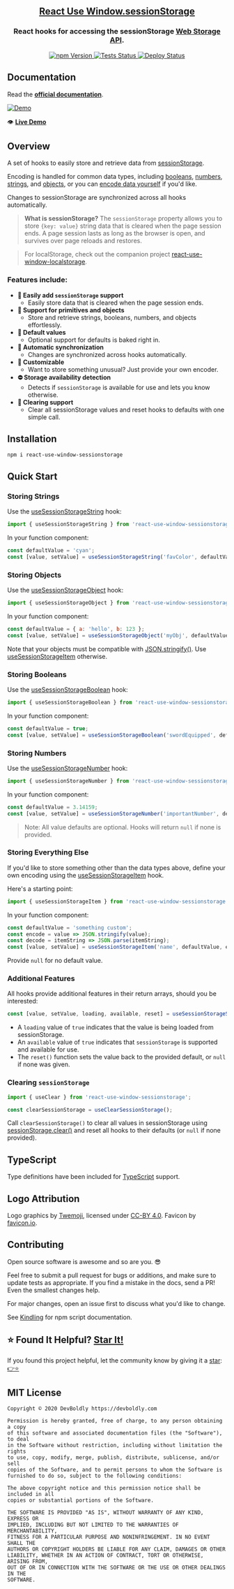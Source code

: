 <h2 align="center">
  <a href="https://github.com/devboldly/react-use-window-sessionstorage">React Use Window.sessionStorage</a>
</h2>
<h3 align="center">
  React hooks for accessing the sessionStorage <a href="https://developer.mozilla.org/en-US/docs/Web/API/Web_Storage_API">Web Storage API</a>.
</h3>
<p align="center">
  <a href="https://badge.fury.io/js/react-use-window-sessionstorage">
    <img src="https://badge.fury.io/js/react-use-window-sessionstorage.svg" alt="npm Version"/>
  </a>
  <a href="https://github.com/devboldly/react-use-window-sessionstorage/actions?query=workflow%3ATests">
    <img src="https://github.com/devboldly/react-use-window-sessionstorage/workflows/Tests/badge.svg" alt="Tests Status"/>
  </a>
  <a href="https://github.com/devboldly/react-use-window-sessionstorage/actions?query=workflow%3ADeploy">
    <img src="https://github.com/devboldly/react-use-window-sessionstorage/workflows/Deploy/badge.svg" alt="Deploy Status"/>
  </a>
</p>

## Documentation

Read the **[official documentation](https://devboldly.github.io/react-use-window-sessionstorage/)**.

[![Demo](./src/__docz__/images/demo.gif "Demo")](https://devboldly.github.io/react-use-window-sessionstorage/useSessionStorageString#example)

👁️ **[Live Demo](https://devboldly.github.io/react-use-window-sessionstorage/useSessionStorageString#example)**

## Overview

A set of hooks to easily store and retrieve data from [sessionStorage](https://developer.mozilla.org/en-US/docs/Web/API/Window/sessionStorage).

Encoding is handled for common data types, including [booleans](https://devboldly.github.io/react-use-window-sessionstorage/useSessionStorageBoolean), [numbers](https://devboldly.github.io/react-use-window-sessionstorage/useSessionStorageNumber), [strings](https://devboldly.github.io/react-use-window-sessionstorage/useSessionStorageString), and [objects](https://devboldly.github.io/react-use-window-sessionstorage/useSessionStorageObject), or you can [encode data yourself](https://devboldly.github.io/react-use-window-sessionstorage/useSessionStorageItem) if you'd like.

Changes to sessionStorage are synchronized across all hooks automatically.

> **What is sessionStorage?** The `sessionStorage` property allows you to store `{key: value}` string data that is cleared when the page session ends. A page session lasts as long as the browser is open, and survives over page reloads and restores.

> For localStorage, check out the companion project [react-use-window-localstorage](https://devboldly.github.io/react-use-window-localstorage).

### Features include:

- **💪 Easily add `sessionStorage` support**
  - Easily store data that is cleared when the page session ends.
- **🔢 Support for primitives and objects**
  - Store and retrieve strings, booleans, numbers, and objects effortlessly.
- **💁 Default values**
  - Optional support for defaults is baked right in.
- **🔄 Automatic synchronization**
  - Changes are synchronized across hooks automatically.
- **👾 Customizable**
  - Want to store something unusual? Just provide your own encoder.
- **⛔ Storage availability detection**
  - Detects if `sessionStorage` is available for use and lets you know otherwise.
- **🧼 Clearing support**
  - Clear all sessionStorage values and reset hooks to defaults with one simple call.

## Installation

```
npm i react-use-window-sessionstorage
```

## Quick Start

### Storing Strings

Use the [useSessionStorageString](https://devboldly.github.io/react-use-window-sessionstorage/useSessionStorageString) hook:

```jsx
import { useSessionStorageString } from 'react-use-window-sessionstorage';
```

In your function component:

```jsx
const defaultValue = 'cyan';
const [value, setValue] = useSessionStorageString('favColor', defaultValue);
```

### Storing Objects

Use the [useSessionStorageObject](https://devboldly.github.io/react-use-window-sessionstorage/useSessionStorageObject) hook:

```jsx
import { useSessionStorageObject } from 'react-use-window-sessionstorage';
```

In your function component:

```jsx
const defaultValue = { a: 'hello', b: 123 };
const [value, setValue] = useSessionStorageObject('myObj', defaultValue);
```

Note that your objects must be compatible with [JSON.stringify()](https://developer.mozilla.org/en-US/docs/Web/JavaScript/Reference/Global_Objects/JSON/stringify). Use [useSessionStorageItem](https://devboldly.github.io/react-use-window-sessionstorage/useSessionStorageItem) otherwise.

### Storing Booleans

Use the [useSessionStorageBoolean](https://devboldly.github.io/react-use-window-sessionstorage/useSessionStorageBoolean) hook:

```jsx
import { useSessionStorageBoolean } from 'react-use-window-sessionstorage';
```

In your function component:

```jsx
const defaultValue = true;
const [value, setValue] = useSessionStorageBoolean('swordEquipped', defaultValue);
```

### Storing Numbers

Use the [useSessionStorageNumber](https://devboldly.github.io/react-use-window-sessionstorage/useSessionStorageNumber) hook:

```jsx
import { useSessionStorageNumber } from 'react-use-window-sessionstorage';
```

In your function component:

```jsx
const defaultValue = 3.14159;
const [value, setValue] = useSessionStorageNumber('importantNumber', defaultValue);
```

> Note: All value defaults are optional. Hooks will return `null` if none is provided.

### Storing Everything Else

If you'd like to store something other than the data types above, define your own encoding using the [useSessionStorageItem](https://devboldly.github.io/react-use-window-sessionstorage/useSessionStorageItem) hook.

Here's a starting point:

```jsx
import { useSessionStorageItem } from 'react-use-window-sessionstorage';
```

In your function component:

```jsx
const defaultValue = 'something custom';
const encode = value => JSON.stringify(value);
const decode = itemString => JSON.parse(itemString);
const [value, setValue] = useSessionStorageItem('name', defaultValue, encode, decode);
```

Provide `null` for no default value.

### Additional Features

All hooks provide additional features in their return arrays, should you be interested:

```jsx
const [value, setValue, loading, available, reset] = useSessionStorageString('favColor', 'cyan');
```

- A `loading` value of `true` indicates that the value is being loaded from sessionStorage.
- An `available` value of `true` indicates that `sessionStorage` is supported and available for use. 
- The `reset()` function sets the value back to the provided default, or `null` if none was given.

### Clearing `sessionStorage`

```jsx
import { useClear } from 'react-use-window-sessionstorage';
```

```jsx
const clearSessionStorage = useClearSessionStorage();
```

Call `clearSessionStorage()` to clear all values in sessionStorage using [sessionStorage.clear()](https://developer.mozilla.org/en-US/docs/Web/API/Window/sessionStorage) 
and reset all hooks to their defaults (or `null` if none provided).

## TypeScript

Type definitions have been included for [TypeScript](https://www.typescriptlang.org/) support.

## Logo Attribution

Logo graphics by [Twemoji](https://github.com/twitter/twemoji), licensed under [CC-BY 4.0](https://creativecommons.org/licenses/by/4.0/). Favicon by [favicon.io](https://favicon.io/emoji-favicons/).

## Contributing

Open source software is awesome and so are you. 😎

Feel free to submit a pull request for bugs or additions, and make sure to update tests as appropriate. If you find a mistake in the docs, send a PR! Even the smallest changes help.

For major changes, open an issue first to discuss what you'd like to change.

See [Kindling](https://tinyurl.com/kindlingscripts) for npm script documentation.

## ⭐ Found It Helpful? [Star It!](https://github.com/devboldly/react-use-window-sessionstorage/stargazers)

If you found this project helpful, let the community know by giving it a [star](https://github.com/devboldly/react-use-window-sessionstorage/stargazers): [👉⭐](https://github.com/devboldly/react-use-window-sessionstorage/stargazers)

## MIT License

```
Copyright © 2020 DevBoldly https://devboldly.com

Permission is hereby granted, free of charge, to any person obtaining a copy
of this software and associated documentation files (the "Software"), to deal
in the Software without restriction, including without limitation the rights
to use, copy, modify, merge, publish, distribute, sublicense, and/or sell
copies of the Software, and to permit persons to whom the Software is
furnished to do so, subject to the following conditions:

The above copyright notice and this permission notice shall be included in all
copies or substantial portions of the Software.

THE SOFTWARE IS PROVIDED "AS IS", WITHOUT WARRANTY OF ANY KIND, EXPRESS OR
IMPLIED, INCLUDING BUT NOT LIMITED TO THE WARRANTIES OF MERCHANTABILITY,
FITNESS FOR A PARTICULAR PURPOSE AND NONINFRINGEMENT. IN NO EVENT SHALL THE
AUTHORS OR COPYRIGHT HOLDERS BE LIABLE FOR ANY CLAIM, DAMAGES OR OTHER
LIABILITY, WHETHER IN AN ACTION OF CONTRACT, TORT OR OTHERWISE, ARISING FROM,
OUT OF OR IN CONNECTION WITH THE SOFTWARE OR THE USE OR OTHER DEALINGS IN THE
SOFTWARE.
```